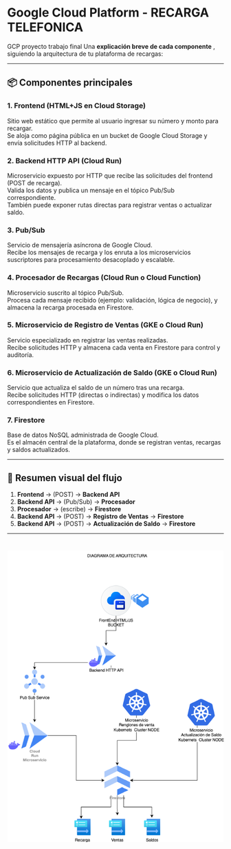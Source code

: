 # Google Cloud Platform - RECARGA TELEFONICA
GCP proyecto trabajo final
Una **explicación breve de cada componente** , siguiendo la arquitectura de tu plataforma de recargas:

---

## 📦 **Componentes principales**

### 1. **Frontend (HTML+JS en Cloud Storage)**
Sitio web estático que permite al usuario ingresar su número y monto para recargar.  
Se aloja como página pública en un bucket de Google Cloud Storage y envía solicitudes HTTP al backend.

### 2. **Backend HTTP API (Cloud Run)**
Microservicio expuesto por HTTP que recibe las solicitudes del frontend (POST de recarga).  
Valida los datos y publica un mensaje en el tópico Pub/Sub correspondiente.  
También puede exponer rutas directas para registrar ventas o actualizar saldo.

### 3. **Pub/Sub**
Servicio de mensajería asíncrona de Google Cloud.  
Recibe los mensajes de recarga y los enruta a los microservicios suscriptores para procesamiento desacoplado y escalable.

### 4. **Procesador de Recargas (Cloud Run o Cloud Function)**
Microservicio suscrito al tópico Pub/Sub.  
Procesa cada mensaje recibido (ejemplo: validación, lógica de negocio), y almacena la recarga procesada en Firestore.

### 5. **Microservicio de Registro de Ventas (GKE o Cloud Run)**
Servicio especializado en registrar las ventas realizadas.  
Recibe solicitudes HTTP y almacena cada venta en Firestore para control y auditoría.

### 6. **Microservicio de Actualización de Saldo (GKE o Cloud Run)**
Servicio que actualiza el saldo de un número tras una recarga.  
Recibe solicitudes HTTP (directas o indirectas) y modifica los datos correspondientes en Firestore.

### 7. **Firestore**
Base de datos NoSQL administrada de Google Cloud.  
Es el almacén central de la plataforma, donde se registran ventas, recargas y saldos actualizados.

---

## 🚦 **Resumen visual del flujo**

1. **Frontend** → (POST) → **Backend API**
2. **Backend API** → (Pub/Sub) → **Procesador**
3. **Procesador** → (escribe) → **Firestore**
4. **Backend API** → (POST) → **Registro de Ventas** → **Firestore**
5. **Backend API** → (POST) → **Actualización de Saldo** → **Firestore**

---
# ![Diagrama de arquitectura](diagrama_arquitectura.png)
